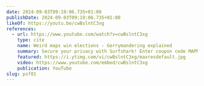 ```yaml
---
date: 2024-09-03T09:19:06.735+01:00
publishDate: 2024-09-03T09:19:06.735+01:00
likeOf: https://youtu.be/cwBslntC3xg
references:
  - url: https://www.youtube.com/watch?v=cwBslntC3xg
    type: cite
    name: Weird maps win elections - Gerrymandering explained
    summary: Secure your privacy with Surfshark! Enter coupon code MAPMEN for an extra 4 months free at https://surfshark.com/mapmen Why does the USA draw district maps w...
    featured: https://i.ytimg.com/vi/cwBslntC3xg/maxresdefault.jpg
    video: https://www.youtube.com/embed/cwBslntC3xg
    publication: YouTube
slug: psf01
---
```

